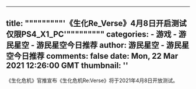 
---
title: """""""""'《生化Re_Verse》4月8日开启测试 仅限PS4_X1_PC'"""""""""
categories: 
    - 游戏
    - 游民星空 - 游民星空今日推荐
author: 游民星空 - 游民星空今日推荐
comments: false
date: Mon, 22 Mar 2021 12:26:00 GMT
thumbnail: ''
---

<div>   
《生化危机》官推宣布《生化危机Re:Verse》将于2021年4月8日开放测试。  
</div>
            